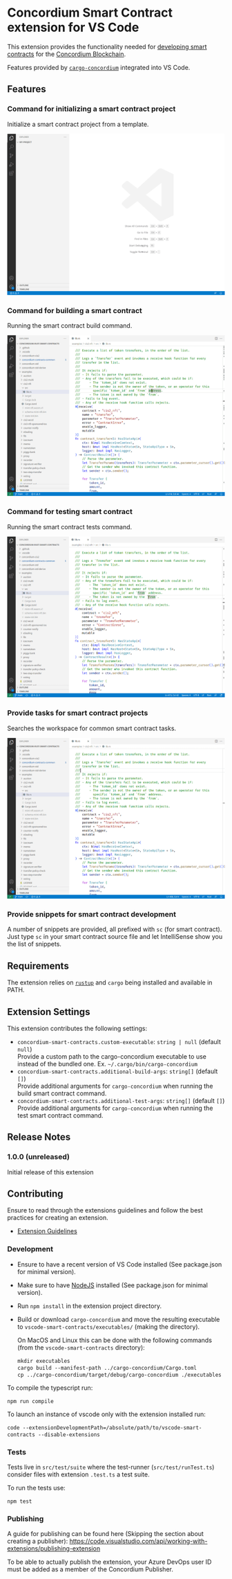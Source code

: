 # Concordium Smart Contract extension for VS Code

This extension provides the functionality needed for [developing smart contracts](https://developer.concordium.software/en/mainnet/smart-contracts/general/introduction.html) for the [Concordium Blockchain](https://concordium.com/).

Features provided by [`cargo-concordium`](https://github.com/Concordium/concordium-smart-contract-tools/tree/main/cargo-concordium) integrated into VS Code.

## Features

### Command for initializing a smart contract project

Initialize a smart contract project from a template.

![](https://github.com/Concordium/concordium-smart-contract-tools/blob/main/vscode-smart-contracts/assets/init-contract.gif)

### Command for building a smart contract

Running the smart contract build command.

![](https://github.com/Concordium/concordium-smart-contract-tools/blob/main/vscode-smart-contracts/assets/build-contract.gif)

### Command for testing smart contract

Running the smart contract tests command.

![](https://github.com/Concordium/concordium-smart-contract-tools/blob/main/vscode-smart-contracts/assets/test-contract.gif)

### Provide tasks for smart contract projects

Searches the workspace for common smart contract tasks.

![](https://github.com/Concordium/concordium-smart-contract-tools/blob/main/vscode-smart-contracts/assets/run-task-build.gif)

### Provide snippets for smart contract development

A number of snippets are provided, all prefixed with `sc` (for smart contract).
Just type `sc` in your smart contract source file and let IntelliSense show you the list of snippets.

## Requirements

The extension relies on [`rustup`](https://rustup.rs/) and `cargo` being installed and available in PATH.

## Extension Settings

This extension contributes the following settings:

* `concordium-smart-contracts.custom-executable`: `string | null` (default `null`) <br>
  Provide a custom path to the cargo-concordium executable to use instead of the bundled one. Ex. `~/.cargo/bin/cargo-concordium`
* `concordium-smart-contracts.additional-build-args`: `string[]` (default `[]`) <br>
  Provide additional arguments for `cargo-concordium` when running the build smart contract command.
* `concordium-smart-contracts.additional-test-args`: `string[]` (default `[]`) <br>
  Provide additional arguments for `cargo-concordium` when running the test smart contract command.


## Release Notes

### 1.0.0 (unreleased)

Initial release of this extension


## Contributing

Ensure to read through the extensions guidelines and follow the best practices for creating an extension.

* [Extension Guidelines](https://code.visualstudio.com/api/references/extension-guidelines)

### Development

- Ensure to have a recent version of VS Code installed (See package.json for minimal version).
- Make sure to have [NodeJS](https://nodejs.org/en) installed (See package.json for minimal version).
- Run `npm install` in the extension project directory.
- Build or download `cargo-concordium` and move the resulting executable to `vscode-smart-contracts/executables/` (making the directory).

  On MacOS and Linux this can be done with the following commands (from the `vscode-smart-contracts` directory):

  ```
  mkdir executables
  cargo build --manifest-path ../cargo-concordium/Cargo.toml
  cp ../cargo-concordium/target/debug/cargo-concordium ./executables
  ```

To compile the typescript run:
```
npm run compile
```

To launch an instance of vscode only with the extension installed run:
```
code --extensionDevelopmentPath=/absolute/path/to/vscode-smart-contracts --disable-extensions
```

### Tests

Tests live in `src/test/suite` where the test-runner (`src/test/runTest.ts`) consider files with extension `.test.ts` a test suite.

To run the tests use:
```
npm test
```

### Publishing

A guide for publishing can be found here (Skipping the section about creating a publisher):
https://code.visualstudio.com/api/working-with-extensions/publishing-extension

To be able to actually publish the extension, your Azure DevOps user ID must be added as a member of the Concordium Publisher.

